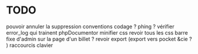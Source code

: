 # TODO

pouvoir annuler la suppression
conventions codage ? phing ? vérifier error_log qui trainent
phpDocumentor
minifier css 
revoir tous les css
barre fixe d'admin sur la page d'un billet ? 
revoir export (export vers pocket &cie ? )
raccourcis clavier 